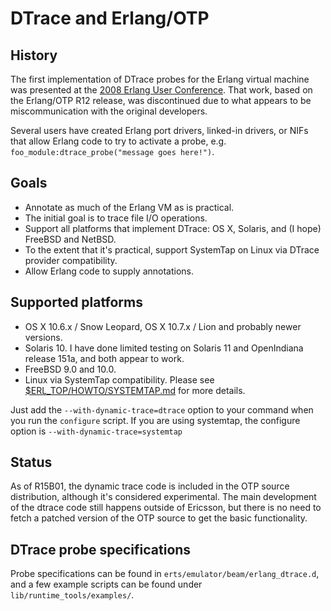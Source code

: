 <!--
%CopyrightBegin%

SPDX-License-Identifier: Apache-2.0

Copyright Ericsson AB 2023. All Rights Reserved.

Licensed under the Apache License, Version 2.0 (the "License");
you may not use this file except in compliance with the License.
You may obtain a copy of the License at

    http://www.apache.org/licenses/LICENSE-2.0

Unless required by applicable law or agreed to in writing, software
distributed under the License is distributed on an "AS IS" BASIS,
WITHOUT WARRANTIES OR CONDITIONS OF ANY KIND, either express or implied.
See the License for the specific language governing permissions and
limitations under the License.

%CopyrightEnd%
-->
# DTrace and Erlang/OTP

## History

The first implementation of DTrace probes for the Erlang virtual machine was
presented at the [2008 Erlang User Conference](https://erlang.org/euc/08/). That
work, based on the Erlang/OTP R12 release, was discontinued due to what appears
to be miscommunication with the original developers.

Several users have created Erlang port drivers, linked-in drivers, or NIFs that
allow Erlang code to try to activate a probe, e.g.
`foo_module:dtrace_probe("message goes here!")`.

## Goals

- Annotate as much of the Erlang VM as is practical.
- The initial goal is to trace file I/O operations.
- Support all platforms that implement DTrace: OS X, Solaris, and (I hope)
  FreeBSD and NetBSD.
- To the extent that it's practical, support SystemTap on Linux via DTrace
  provider compatibility.
- Allow Erlang code to supply annotations.

## Supported platforms

- OS X 10.6.x / Snow Leopard, OS X 10.7.x / Lion and probably newer versions.
- Solaris 10. I have done limited testing on Solaris 11 and OpenIndiana release
  151a, and both appear to work.
- FreeBSD 9.0 and 10.0.
- Linux via SystemTap compatibility. Please see
  [$ERL_TOP/HOWTO/SYSTEMTAP.md](systemtap.md) for more details.

Just add the `--with-dynamic-trace=dtrace` option to your command when you run
the `configure` script. If you are using systemtap, the configure option is
`--with-dynamic-trace=systemtap`

## Status

As of R15B01, the dynamic trace code is included in the OTP source distribution,
although it's considered experimental. The main development of the dtrace code
still happens outside of Ericsson, but there is no need to fetch a patched
version of the OTP source to get the basic functionality.

## DTrace probe specifications

Probe specifications can be found in `erts/emulator/beam/erlang_dtrace.d`, and a
few example scripts can be found under `lib/runtime_tools/examples/`.
